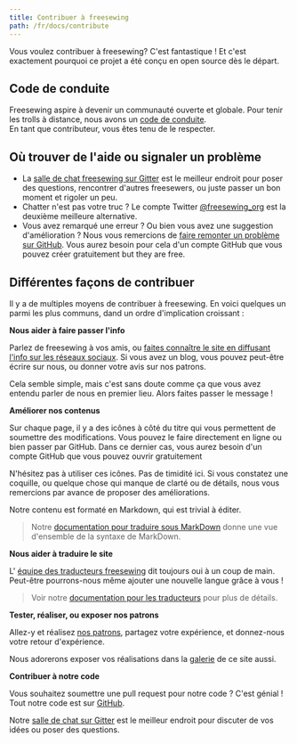 ```yaml
---
title: Contribuer à freesewing
path: /fr/docs/contribute
---
```

Vous voulez contribuer à freesewing? 
C'est fantastique ! Et c'est exactement pourquoi ce projet a été conçu en open source dès le départ.

## Code de conduite

Freesewing aspire à devenir un communauté ouverte et globale.
Pour tenir les trolls à distance, nous avons un [code de conduite](/docs/about/code-of-conduct).  
En tant que contributeur, vous êtes tenu de le respecter.

## Où trouver de l'aide ou signaler un problème

- La [salle de chat freesewing sur Gitter](https://gitter.im/freesewing/freesewing) est le meilleur endroit pour poser des questions, 
rencontrer d'autres freesewers, ou juste passer un bon moment et rigoler un peu.
- Chatter n'est pas votre truc ? Le compte Twitter [@freesewing_org](https://twitter.com/freesewing_org) est la deuxième meilleure alternative.
- Vous avez remarqué une erreur ? Ou bien vous avez une suggestion d'amélioration ? 
Nous vous remercions de [faire remonter un problème sur GitHub](https://github.com/freesewing/site/issues/new). 
Vous aurez besoin pour cela d'un compte GitHub que vous pouvez créer gratuitement but they are free.

## Différentes façons de contribuer

Il y a de multiples moyens de contribuer à freesewing. 
En voici quelques un parmi les plus communs, dand un ordre d'implication croissant :

**Nous aider à faire passer l'info**

Parlez de freesewing à vos amis, ou [faites connaître le site en diffusant l'info sur les réseaux sociaux](/share). 
Si vous avez un blog, vous pouvez peut-être écrire sur nous, ou donner votre avis sur nos patrons.

Cela semble simple, mais c'est sans doute comme ça que vous avez entendu parler de nous en premier lieu. Alors faites passer le message !

**Améliorer nos contenus**

Sur chaque page, il y a des icônes à côté du titre qui vous permettent de soumettre des modifications.
Vous pouvez le faire directement en ligne ou bien passer par GitHub. Dans ce dernier cas, vous aurez besoin d'un compte GitHub que vous pouvez ouvrir gratuitement

N'hésitez pas à utiliser ces icônes. Pas de timidité ici. Si vous constatez une coquille, ou quelque chose qui manque de clarté ou de détails, nous vous remercions par avance de proposer des améliorations.

Notre contenu est formaté en Markdown, qui est trivial à éditer. 

> Notre [documentation pour traduire sous MarkDown](/docs/i18n/markdown) donne une vue d'ensemble de la syntaxe de MarkDown.

**Nous aider à traduire le site**

L' [équipe des traducteurs freesewing](/i18n/) dit toujours oui à un coup de main. Peut-être pourrons-nous même ajouter une nouvelle langue grâce à vous !

> Voir notre [documentation pour les traducteurs](/docs/i18n/) pour plus de détails.

**Tester, réaliser, ou exposer nos patrons**

Allez-y et réalisez [nos patrons](/patterns), partagez votre expérience, et donnez-nous votre retour d'expérience.

Nous adorerons exposer vos réalisations dans la [galerie](/showcase) de ce site aussi.

**Contribuer à notre code**

Vous souhaitez soumettre une pull request pour notre code ? C'est génial ! Tout notre code est sur [GitHub](https://github.com/freesewing). 

Notre [salle de chat sur Gitter](https://gitter.im/freesewing/freesewing) est le meilleur endroit pour discuter de vos idées ou poser des questions. 

